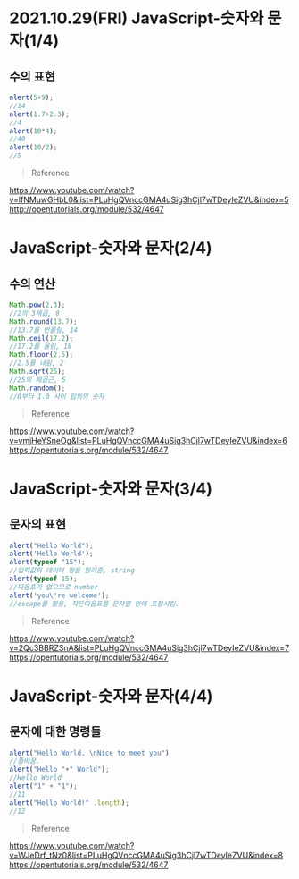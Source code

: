 # 2021.10.29(FRI) JavaScript-숫자와 문자(1/4)
## 수의 표현

```javascript
alert(5+9);
//14
alert(1.7+2.3);
//4
alert(10*4);
//40
alert(10/2);
//5
```


>Reference

<https://www.youtube.com/watch?v=lfNMuwGHbL0&list=PLuHgQVnccGMA4uSig3hCjl7wTDeyIeZVU&index=5>
<http://opentutorials.org/module/532/4647>


# JavaScript-숫자와 문자(2/4)
## 수의 연산

```javascript
Math.pow(2,3);
//2의 3제곱, 8
Math.round(13.7);
//13.7을 반올림, 14
Math.ceil(17.2);
//17.2를 올림, 18
Math.floor(2.5);
//2.5를 내림, 2
Math.sqrt(25);
//25의 제곱근, 5
Math.random();
//0부터 1.0 사이 임의의 숫자
```

>Reference

<https://www.youtube.com/watch?v=vmjHeYSneOg&list=PLuHgQVnccGMA4uSig3hCjl7wTDeyIeZVU&index=6>
<https://opentutorials.org/module/532/4647>


# JavaScript-숫자와 문자(3/4)
## 문자의 표현

```javascript
alert("Hello World");
alert('Hello World');
alert(typeof "15");
//입력값의 데이터 형을 알려줌, string
alert(typeof 15);
//따옴표가 없으므로 number
alert('you\'re welcome');
//escape를 활용, 작은따옴표를 문자열 안에 포함시킴.
```

>Reference

<https://www.youtube.com/watch?v=2Qc3BBRZSnA&list=PLuHgQVnccGMA4uSig3hCjl7wTDeyIeZVU&index=7>
<https://opentutorials.org/module/532/4647>


# JavaScript-숫자와 문자(4/4)
## 문자에 대한 명령들

```javascript
alert("Hello World. \nNice to meet you")
//줄바꿈.
alert("Hello "+" World");
//Hello World
alert("1" + "1");
//11
alert("Hello World!" .length);
//12
```


>Reference

<https://www.youtube.com/watch?v=WJeDrf_tNz0&list=PLuHgQVnccGMA4uSig3hCjl7wTDeyIeZVU&index=8>
<https://opentutorials.org/module/532/4647>





